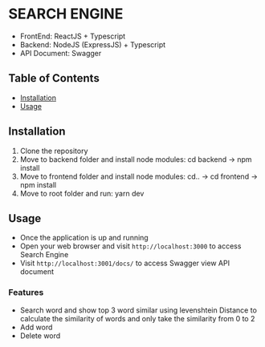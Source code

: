 # SEARCH ENGINE

- FrontEnd: ReactJS + Typescript
- Backend: NodeJS (ExpressJS) + Typescript
- API Document: Swagger

## Table of Contents

- [Installation](#installation)
- [Usage](#usage)

## Installation

1. Clone the repository
2. Move to backend folder and install node modules: cd backend -> npm install
3. Move to frontend folder and install node modules: cd.. -> cd frontend -> npm install
4. Move to root folder and run: yarn dev

## Usage

- Once the application is up and running
- Open your web browser and visit `http://localhost:3000` to access Search Engine
- Visit `http://localhost:3001/docs/` to access Swagger view API document

### Features

- Search word and show top 3 word similar using levenshtein Distance to calculate the similarity of words and only take the similarity from 0 to 2
- Add word
- Delete word

